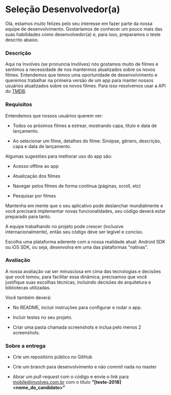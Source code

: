# Seleção Desenvolvedor(a)



Olá, estamos muito felizes pelo seu interesse em fazer parte da nossa equipe de desenvolvimento. Gostaríamos de conhecer um pouco mais das suas habilidades como desenvolvedor(a) e, para isso, preparamos o teste descrito abaixo.



### Descrição



Aqui na Involves (se pronuncia Invôlves) nós gostamos muito de filmes e sentimos a necessidade de nos mantermos atualizados sobre os novos filmes. Entendemos que temos uma oportunidade de desenvolvimento e queremos trabalhar na primeira versão de um app para manter nossos usuários atualizados sobre os novos filmes. Para isso resolvemos usar a API do [TMDB](https://www.themoviedb.org/documentation/api?language=pt).



### Requisitos



Entendemos que nossos usuários querem ver:



- Todos os próximos filmes a estrear, mostrando capa, título e data de lançamento.



- Ao selecionar um filme, detalhes do filme: Sinópse, gênero, descrição, capa e data de lançamento.



Algumas sugestões para melhorar uso do app são:



- Acesso offline ao app



- Atualização dos filmes



- Navegar pelos filmes de forma contínua (páginas, scroll, etc)



- Pesquisar por filmes



Mantenha em mente que o seu aplicativo pode deslanchar mundialmente e você precisará implementar novas funcionalidades, seu código deverá estar preparado para tanto. 



A equipe trabalhando no projeto pode crescer (inclusive internacionalmente), então seu código deve ser legível e conciso.



Escolha uma plataforma aderente com a nossa realidade atual: Android SDK ou iOS SDK, ou seja, desenvolva em uma das plataformas "nativas".



### Avaliação



A nossa avaliação vai ser minusciosa em cima das tecnologias e decisões que você tomou, para facilitar essa dinâmica, precisamos que você justifique suas escolhas técnicas, incluindo decisões de arquitetura e bibliotecas utilizadas.



Você também deverá:



- No README, incluir instruções para configurar e rodar o app.



- Incluir testes no seu projeto.



- Criar uma pasta chamada screenshots e inclua pelo menos 2 screenshots.



### Sobre a entrega



- Crie um repositório público no GitHub



- Crie um branch para desenvolvimento e não _commit_ nada no master



- Abrar um _pull-request_ com o código e envie o link para mobile@involves.com.br com o título **"[teste-2018] <nome_do_candidato>"**

